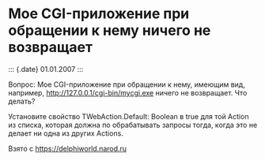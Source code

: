 Мое CGI-приложение при обращении к нему ничего не возвращает
============================================================

::: {.date}
01.01.2007
:::

Вопрос: Мое CGI-приложение при обращении к нему, имеющим вид, например,
http://127.0.0.1/cgi-bin/mycgi.exe ничего не возвращает. Что делать?

Установите свойство TWebAction.Default: Boolean в true для той Action из
списка, которая должна по обрабатывать запросы тогда, когда это не
делает ни одна из других Actions.

Взято с <https://delphiworld.narod.ru>
